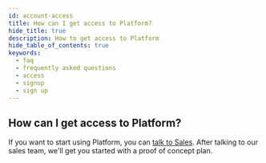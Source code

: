 ```yaml
---
id: account-access
title: How can I get access to Platform?
hide_title: true
description: How to get access to Platform
hide_table_of_contents: true
keywords:
  - faq
  - frequently asked questions
  - access
  - signup
  - sign up
---
```


## How can I get access to Platform?

If you want to start using Platform, you can [talk to Sales](https://www.shipyardapp.com/demo). After talking to our sales team, we'll get you started with a proof of concept plan.
